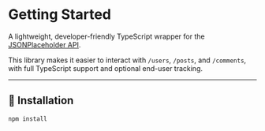 # Getting Started

A lightweight, developer-friendly TypeScript wrapper for the [JSONPlaceholder API](https://jsonplaceholder.typicode.com/).

This library makes it easier to interact with `/users`, `/posts`, and `/comments`, with full TypeScript support and optional end-user tracking.

---

## 🚀 Installation

```bash
npm install